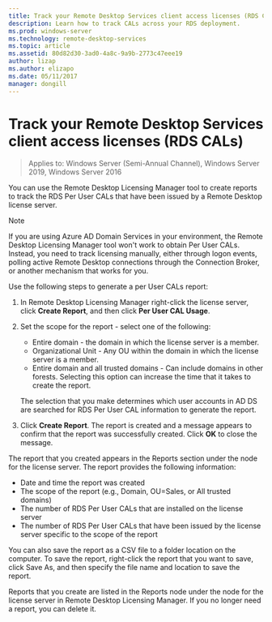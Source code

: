 ```yaml
---
title: Track your Remote Desktop Services client access licenses (RDS CALs)
description: Learn how to track CALs across your RDS deployment.
ms.prod: windows-server
ms.technology: remote-desktop-services
ms.topic: article
ms.assetid: 80d82d30-3ad0-4a8c-9a9b-2773c47eee19
author: lizap
ms.author: elizapo
ms.date: 05/11/2017
manager: dongill
---
```

# Track your Remote Desktop Services client access licenses (RDS CALs)

>Applies to: Windows Server (Semi-Annual Channel), Windows Server 2019, Windows Server 2016

You can use the Remote Desktop Licensing Manager tool to create reports to track the RDS Per User CALs that have been issued by a Remote Desktop license server.

> [!NOTE]
>  If you are using Azure AD Domain Services in your environment, the Remote Desktop Licensing Manager tool won't work to obtain Per User CALs. Instead, you need to track licensing manually, either through logon events, polling active Remote Desktop connections through the Connection Broker, or another mechanism that works for you. 

Use the following steps to generate a per User CALs report:

1. In Remote Desktop Licensing Manager right-click the license server, click **Create Report**, and then click **Per User CAL Usage**.
2. Set the scope for the report - select one of the following:
   - Entire domain - the domain in which the license server is a member.
   - Organizational Unit - Any OU within the domain in which the license server is a member.
   - Entire domain and all trusted domains - Can include domains in other forests. Selecting this option can increase the time that it takes to create the report.

   The selection that you make determines which user accounts in AD DS are searched for RDS Per User CAL information to generate the report.
3. Click **Create Report**. The report is created and a message appears to confirm that the report was successfully created. Click **OK** to close the message.

The report that you created appears in the Reports section under the node for the license server. The report provides the following information:

- Date and time the report was created
- The scope of the report (e.g., Domain, OU=Sales, or All trusted domains)
- The number of RDS Per User CALs that are installed on the license server
- The number of RDS Per User CALs that have been issued by the license server specific to the scope of the report

You can also save the report as a CSV file to a folder location on the computer. To save the report, right-click the report that you want to save, click Save As, and then specify the file name and location to save the report.

Reports that you create are listed in the Reports node under the node for the license server in Remote Desktop Licensing Manager. If you no longer need a report, you can delete it.
